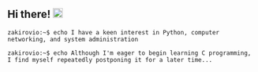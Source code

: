 ## Hi there! <img src="https://github.com/blackcater/blackcater/raw/main/images/Hi.gif" height="20"/>

```zakirovio:~$ echo I have a keen interest in Python, computer networking, and system administration```

```zakirovio:~$ echo Although I'm eager to begin learning C programming, I find myself repeatedly postponing it for a later time...```
